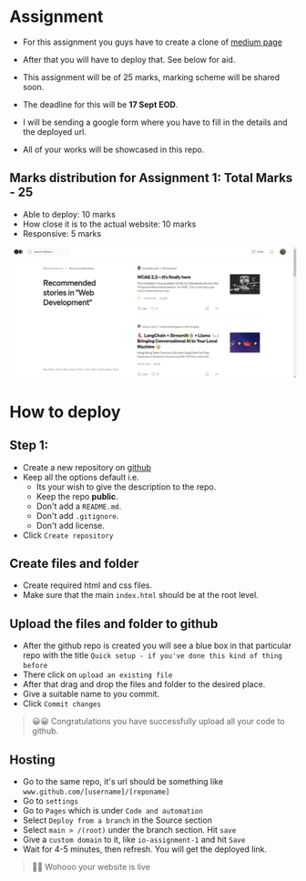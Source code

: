 # Assignment

- For this assignment you guys have to create a clone of [medium page](https://medium.com/tag/web-development/recommended)

- After that you will have to deploy that. See below for aid.
- This assignment will be of 25 marks, marking scheme will be shared soon.
- The deadline for this will be **17 Sept EOD**.
- I will be sending a google form where you have to fill in the details and the deployed url.
- All of your works will be showcased in this repo.

## Marks distribution for Assignment 1: Total Marks - 25
- Able to deploy: 10 marks
- How close it is to the actual website: 10 marks
- Responsive: 5 marks

![Medium page template](/day_3/assignment/challenge_medium.png)
# How to deploy

## Step 1:
- Create a new repository on [github](https://github.com/)
- Keep all the options default i.e. 
    - Its your wish to give the description to the repo.
    - Keep the repo **public**.
    - Don't add a `README.md`.
    - Don't add `.gitignore`.
    - Don't add license.
- Click `Create repository`


## Create files and folder
- Create required html and css files.
- Make sure that the main `index.html` should be at the root level.

## Upload the files and folder to github
- After the github repo is created you will see a blue box in that particular repo with the title `Quick setup - if you've done this kind of thing before`
- There click on `upload an existing file`
- After that drag and drop the files and folder to the desired place.
- Give a suitable name to you commit.
- Click `Commit changes`

> 😀😀 Congratulations you have successfully upload all your code to github.

## Hosting
- Go to the same repo, it's url should be something like `www.github.com/[username]/[reponame]`
- Go to `settings`
- Go to `Pages` which is under `Code and automation`
- Select `Deploy from a branch` in the Source section
- Select `main > /(root)` under the branch section. Hit `save` 
- Give a `custom domain` to it, like `io-assignment-1` and hit `Save`
- Wait for 4-5 minutes, then refresh. You will get the deployed link.

> 🎉🎉 Wohooo your website is live



